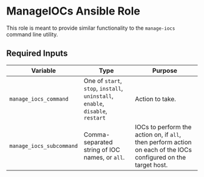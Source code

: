 # ManageIOCs Ansible Role

This role is meant to provide similar functionality to the `manage-iocs` command line utility.

## Required Inputs

Variable | Type | Purpose
---------|--------|--------
`manage_iocs_command` | One of `start`, `stop`, `install`, `uninstall`, `enable`, `disable`, `restart` | Action to take.
`manage_iocs_subcommand` | Comma-separated string of IOC names, or `all`. | IOCs to perform the action on, if `all`, then perform action on each of the IOCs configured on the target host.
